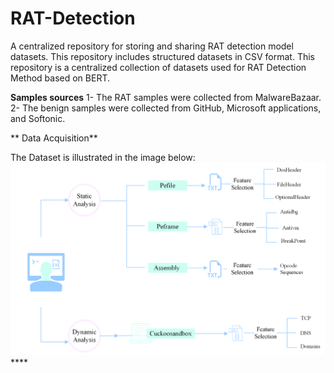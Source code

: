 # RAT-Detection
A centralized repository for storing and sharing RAT detection model datasets. This repository includes structured datasets in CSV format.
This repository is a centralized collection of datasets used for RAT Detection Method based on BERT.

**Samples sources**
1- The RAT samples were collected from MalwareBazaar.
2- The benign samples were collected from GitHub, Microsoft applications, and Softonic.

** Data Acquisition**

The Dataset is illustrated in the image below:
![Dataset Preview](images/CollectingTherawdata.png)****
